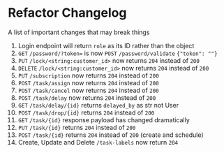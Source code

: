 # Refactor Changelog

A list of important changes that may break things

1. Login endpoint will return `role` as its ID rather than the object
2. `GET` `/password/?token=` is now `POST` `/password/validate` `{"token": ""}`
3. `PUT` `/lock/<string:customer_id>` now returns `204` instead of `200`
3. `DELETE` `/lock/<string:customer_id>` now returns `204` instead of `200`
4. `PUT` `/subscription` now returns `204` instead of `200`
5. `POST` `/task/assign` now returns `204` instead of `200`
6. `POST` `/task/cancel` now returns `204` instead of `200`
7. `POST` `/task/delay` now returns `204` instead of `200`
8. `GET` `/task/delay/{id}` returns `delayed_by` as str not User
9. `POST` `/task/drop/{id}` returns `204` instead of `200`
10. `GET` `/task/{id}` response payload has changed dramatically
11. `PUT` `/task/{id}` returns `204` instead of `200`
12. `POST` `/task/{id}` returns `204` instead of `200` (create and schedule)
13. Create, Update and Delete `/task-labels` now return `204`
